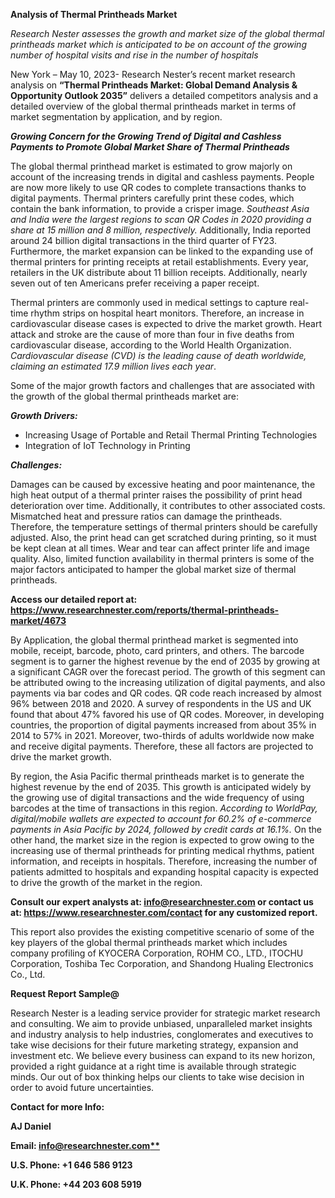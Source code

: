 ﻿**Analysis of Thermal Printheads Market** 

*Research Nester assesses the growth and market size of the global thermal printheads market which is anticipated to be on account of the growing number of hospital visits and rise in the number of hospitals*

New York – May 10, 2023- Research Nester’s recent market research analysis on **“Thermal Printheads Market: Global Demand Analysis & Opportunity Outlook 2035”** delivers a detailed competitors analysis and a detailed overview of the global thermal printheads market in terms of market segmentation by application, and by region. 

***Growing Concern for the Growing Trend of Digital and Cashless Payments to Promote Global Market Share of Thermal Printheads***

The global thermal printhead market is estimated to grow majorly on account of the increasing trends in digital and cashless payments. People are now more likely to use QR codes to complete transactions thanks to digital payments. Thermal printers carefully print these codes, which contain the bank information, to provide a crisper image. *Southeast Asia and India were the largest regions to scan QR Codes in 2020 providing a share at 15 million and 8 million, respectively.* Additionally, India reported around 24 billion digital transactions in the third quarter of FY23. Furthermore, the market expansion can be linked to the expanding use of thermal printers for printing receipts at retail establishments. Every year, retailers in the UK distribute about 11 billion receipts. Additionally, nearly seven out of ten Americans prefer receiving a paper receipt.

Thermal printers are commonly used in medical settings to capture real-time rhythm strips on hospital heart monitors. Therefore, an increase in cardiovascular disease cases is expected to drive the market growth. Heart attack and stroke are the cause of more than four in five deaths from cardiovascular disease, according to the World Health Organization. *Cardiovascular disease (CVD) is the leading cause of death worldwide, claiming an estimated 17.9 million lives each year*. 

Some of the major growth factors and challenges that are associated with the growth of the global thermal printheads market are:

***Growth Drivers:***

- Increasing Usage of Portable and Retail Thermal Printing Technologies
- Integration of IoT Technology in Printing

***Challenges:***

Damages can be caused by excessive heating and poor maintenance, the high heat output of a thermal printer raises the possibility of print head deterioration over time. Additionally, it contributes to other associated costs. Mismatched heat and pressure ratios can damage the printheads. Therefore, the temperature settings of thermal printers should be carefully adjusted. Also, the print head can get scratched during printing, so it must be kept clean at all times. Wear and tear can affect printer life and image quality. Also, limited function availability in thermal printers is some of the major factors anticipated to hamper the global market size of thermal printheads.

**Access our detailed report at: https://www.researchnester.com/reports/thermal-printheads-market/4673**

By Application, the global thermal printhead market is segmented into mobile, receipt, barcode, photo, card printers, and others. The barcode segment is to garner the highest revenue by the end of 2035 by growing at a significant CAGR over the forecast period. The growth of this segment can be attributed owing to the increasing utilization of digital payments, and also payments via bar codes and QR codes. QR code reach increased by almost 96% between 2018 and 2020. A survey of respondents in the US and UK found that about 47% favored his use of QR codes. Moreover, in developing countries, the proportion of digital payments increased from about 35% in 2014 to 57% in 2021. Moreover, two-thirds of adults worldwide now make and receive digital payments. Therefore, these all factors are projected to drive the market growth.

By region, the Asia Pacific thermal printheads market is to generate the highest revenue by the end of 2035. This growth is anticipated widely by the growing use of digital transactions and the wide frequency of using barcodes at the time of transactions in this region. *According to WorldPay, digital/mobile wallets are expected to account for 60.2% of e-commerce payments in Asia Pacific by 2024, followed by credit cards at 16.1%.* On the other hand, the market size in the region is expected to grow owing to the increasing use of thermal printheads for printing medical rhythms, patient information, and receipts in hospitals. Therefore, increasing the number of patients admitted to hospitals and expanding hospital capacity is expected to drive the growth of the market in the region. 

**Consult our expert analysts at: info@researchnester.com or contact us at: https://www.researchnester.com/contact for any customized report.**

This report also provides the existing competitive scenario of some of the key players of the global thermal printheads market which includes company profiling of KYOCERA Corporation, ROHM CO., LTD., ITOCHU Corporation, Toshiba Tec Corporation, and Shandong Hualing Electronics Co., Ltd.      

**Request Report Sample@** 

Research Nester is a leading service provider for strategic market research and consulting. We aim to provide unbiased, unparalleled market insights and industry analysis to help industries, conglomerates and executives to take wise decisions for their future marketing strategy, expansion and investment etc. We believe every business can expand to its new horizon, provided a right guidance at a right time is available through strategic minds. Our out of box thinking helps our clients to take wise decision in order to avoid future uncertainties.

**Contact for more Info:**

**AJ Daniel**

**Email: [info@researchnester.com**](mailto:info@researchnester.com)**

**U.S. Phone: +1 646 586 9123** 

**U.K. Phone: +44 203 608 5919**



